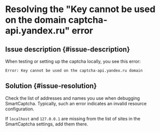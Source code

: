 # Resolving the "Key cannot be used on the domain captcha-api.yandex.ru" error


## Issue description {#issue-description}

When testing or setting up the captcha locally, you see this error:
```
Error: Key cannot be used on the captcha-api.yandex.ru domain
```

## Solution {#issue-resolution}

Check the list of addresses and names you use when debugging SmartCaptcha. Typically, such an error indicates an invalid resource configuration.

If `localhost` and `127.0.0.1` are missing from the list of sites in the SmartCaptcha settings, add them there.
